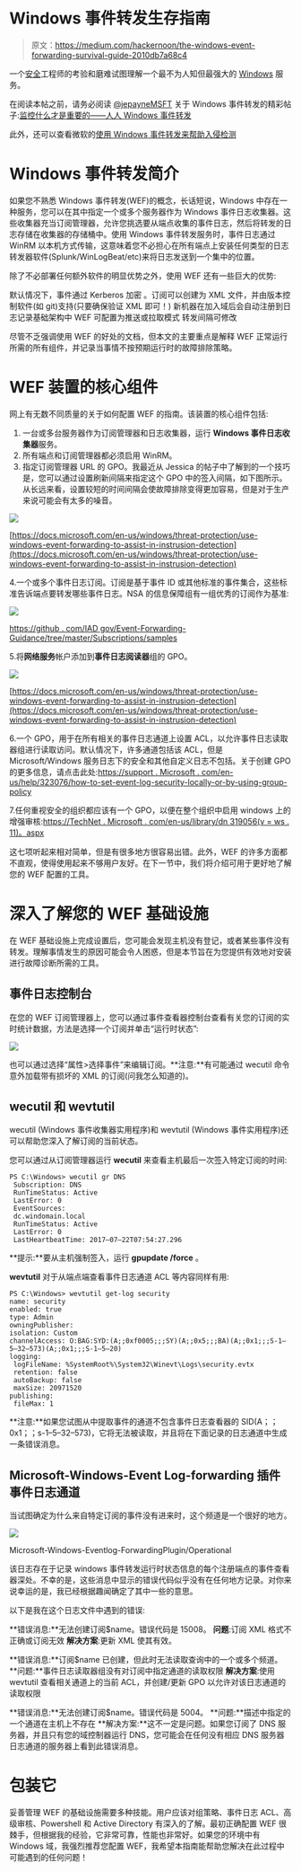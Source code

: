 # Windows 事件转发生存指南

> 原文：<https://medium.com/hackernoon/the-windows-event-forwarding-survival-guide-2010db7a68c4>

一个[安全](https://hackernoon.com/tagged/security)工程师的考验和磨难试图理解一个最不为人知但最强大的 [Windows](https://hackernoon.com/tagged/windows) 服务。

在阅读本帖之前，请务必阅读 [@jepayneMSFT](https://twitter.com/jepayneMSFT) 关于 Windows 事件转发的精彩帖子:[监控什么才是重要的——人人 Windows 事件转发](https://blogs.technet.microsoft.com/jepayne/2015/11/23/monitoring-what-matters-windows-event-forwarding-for-everyone-even-if-you-already-have-a-siem/)

此外，还可以查看微软的[使用 Windows 事件转发来帮助入侵检测](https://docs.microsoft.com/en-us/windows/threat-protection/use-windows-event-forwarding-to-assist-in-instrusion-detection)

# Windows 事件转发简介

如果您不熟悉 Windows 事件转发(WEF)的概念，长话短说，Windows 中存在一种服务，您可以在其中指定一个或多个服务器作为 Windows 事件日志收集器。这些收集器充当订阅管理器，允许您挑选要从端点收集的事件日志，然后将转发的日志存储在收集器的存储桶中。使用 Windows 事件转发服务时，事件日志通过 WinRM 以本机方式传输，这意味着您不必担心在所有端点上安装任何类型的日志转发器软件(Splunk/WinLogBeat/etc)来将日志发送到一个集中的位置。

除了不必部署任何额外软件的明显优势之外，使用 WEF 还有一些巨大的优势:

默认情况下，事件通过 Kerberos 加密
。订阅可以创建为 XML 文件，并由版本控制软件(如 git)支持(只要确保验证 XML 即可！)
新机器在加入域后会自动注册到日志记录基础架构中
WEF 可配置为推送或拉取模式
转发间隔可修改

尽管不乏强调使用 WEF 的好处的文档，但本文的主要重点是解释 WEF 正常运行所需的所有组件，并记录当事情不按预期运行时的故障排除策略。

# WEF 装置的核心组件

网上有无数不同质量的关于如何配置 WEF 的指南。该装置的核心组件包括:

1.  一台或多台服务器作为订阅管理器和日志收集器，运行 **Windows 事件日志收集器**服务。
2.  所有端点和订阅管理器都必须启用 WinRM。
3.  指定订阅管理器 URL 的 GPO。我最近从 Jessica 的帖子中了解到的一个技巧是，您可以通过设置刷新间隔来指定这个 GPO 中的签入间隔，如下图所示。从长远来看，设置较短的时间间隔会使故障排除变得更加容易，但是对于生产来说可能会有太多的噪音。

![](img/76c3c85e9d2773110d9bc91b5518ba7a.png)

[https://docs.microsoft.com/en-us/windows/threat-protection/use-windows-event-forwarding-to-assist-in-instrusion-detection](https://docs.microsoft.com/en-us/windows/threat-protection/use-windows-event-forwarding-to-assist-in-instrusion-detection)

4.一个或多个事件日志订阅。订阅是基于事件 ID 或其他标准的事件集合，这些标准告诉端点要转发哪些事件日志。NSA 的信息保障组有一组优秀的订阅作为基准:

![](img/f0e4c9629359972a273cbd8ad1c49f56.png)

[https://github . com/IAD gov/Event-Forwarding-Guidance/tree/master/Subscriptions/samples](https://github.com/iadgov/Event-Forwarding-Guidance/tree/master/Subscriptions/samples)

5.将**网络服务**帐户添加到**事件日志阅读器**组的 GPO。

![](img/ddb3257103f267c31cd7143dce9a845d.png)

[https://docs.microsoft.com/en-us/windows/threat-protection/use-windows-event-forwarding-to-assist-in-instrusion-detection](https://docs.microsoft.com/en-us/windows/threat-protection/use-windows-event-forwarding-to-assist-in-instrusion-detection)

6.一个 GPO，用于在所有相关的事件日志通道上设置 ACL，以允许事件日志读取器组进行读取访问。默认情况下，许多通道包括该 ACL，但是 Microsoft/Windows 服务日志下的安全和其他自定义日志不包括。关于创建 GPO 的更多信息，请点击此处:[https://support . Microsoft . com/en-us/help/323076/how-to-set-event-log-security-locally-or-by-using-group-policy](https://support.microsoft.com/en-us/help/323076/how-to-set-event-log-security-locally-or-by-using-group-policy)

7.任何重视安全的组织都应该有一个 GPO，以便在整个组织中启用 windows 上的增强审核:[https://TechNet . Microsoft . com/en-us/library/dn 319056(v = ws . 11)。aspx](https://technet.microsoft.com/en-us/library/dn319056(v=ws.11).aspx)

这七项听起来相对简单，但是有很多地方很容易出错。此外，WEF 的许多方面都不直观，使得使用起来不够用户友好。在下一节中，我们将介绍可用于更好地了解您的 WEF 配置的工具。

# 深入了解您的 WEF 基础设施

在 WEF 基础设施上完成设置后，您可能会发现主机没有登记，或者某些事件没有转发。理解事情发生的原因可能会令人困惑，但是本节旨在为您提供有效地对安装进行故障诊断所需的工具。

## 事件日志控制台

在您的 WEF 订阅管理器上，您可以通过事件查看器控制台查看有关您的订阅的实时统计数据，方法是选择一个订阅并单击“运行时状态”:

![](img/c28f66415d9b2bc75eb034033d0a6b42.png)

也可以通过选择“属性>选择事件”来编辑订阅。**注意:**有可能通过 wecutil 命令意外加载带有损坏的 XML 的订阅(问我怎么知道的)。

## wecutil 和 wevtutil

wecutil (Windows 事件收集器实用程序)和 wevtutil (Windows 事件实用程序)还可以帮助您深入了解订阅的当前状态。

您可以通过从订阅管理器运行 **wecutil** 来查看主机最后一次签入特定订阅的时间:

```
PS C:\Windows> wecutil gr DNS
 Subscription: DNS
 RunTimeStatus: Active
 LastError: 0
 EventSources:
 dc.windomain.local
 RunTimeStatus: Active
 LastError: 0
 LastHeartbeatTime: 2017–07–22T07:54:27.296
```

**提示:**要从主机强制签入，运行 **gpupdate /force** 。

**wevtutil** 对于从端点端查看事件日志通道 ACL 等内容同样有用:

```
PS C:\Windows> wevtutil get-log security
name: security
enabled: true
type: Admin
owningPublisher:
isolation: Custom
channelAccess: O:BAG:SYD:(A;;0xf0005;;;SY)(A;;0x5;;;BA)(A;;0x1;;;S-1–5–32–573)(A;;0x1;;;S-1–5–20)
logging:
 logFileName: %SystemRoot%\System32\Winevt\Logs\security.evtx
 retention: false
 autoBackup: false
 maxSize: 20971520
publishing:
 fileMax: 1
```

**注意:**如果您试图从中提取事件的通道不包含事件日志查看器的 SID(A；；0x1；；s-1–5–32–573)，它将无法被读取，并且将在下面记录的日志通道中生成一条错误消息。

## Microsoft-Windows-Event Log-forwarding 插件事件日志通道

当试图确定为什么来自特定订阅的事件没有进来时，这个频道是一个很好的地方。

![](img/f554bdaffb8aee75d4c29ddaa5fd7d3d.png)

Microsoft-Windows-Eventlog-ForwardingPlugin/Operational

该日志存在于记录 windows 事件转发运行时状态信息的每个注册端点的事件查看器深处。不幸的是，这些消息中显示的错误代码似乎没有在任何地方记录。对你来说幸运的是，我已经根据趣闻确定了其中一些的意思。

以下是我在这个日志文件中遇到的错误:

**错误消息:**无法创建订阅$name。错误代码是 15008。
**问题**:订阅 XML 格式不正确或订阅无效
**解决方案**:更新 XML 使其有效。

**错误消息:**订阅$name 已创建，但此时无法读取查询中的一个或多个频道。
**问题:**事件日志读取器组没有对订阅中指定通道的读取权限
**解决方案**:使用 wevtutil 查看相关通道上的当前 ACL，并创建/更新 GPO 以允许对该日志通道的读取权限

**错误消息:**无法创建订阅$name。错误代码是 5004。
**问题:**描述中指定的一个通道在主机上不存在
**解决方案:**这不一定是问题。如果您订阅了 DNS 服务器，并且只有您的域控制器运行 DNS，您可能会在任何没有相应 DNS 服务器日志通道的服务器上看到此错误消息。

# 包装它

妥善管理 WEF 的基础设施需要多种技能。用户应该对组策略、事件日志 ACL、高级审核、Powershell 和 Active Directory 有深入的了解。最初正确配置 WEF 很棘手，但根据我的经验，它非常可靠，性能也非常好。如果您的环境中有 Windows 域，我强烈推荐您配置 WEF，我希望本指南能帮助您解决在此过程中可能遇到的任何问题！